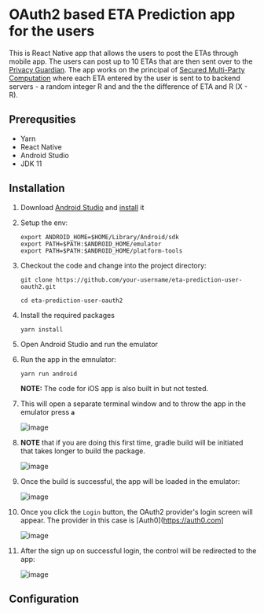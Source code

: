 # OAuth2 based ETA Prediction app for the users

This is React Native app that allows the users to post the ETAs through mobile app. The users can post up to 10 ETAs that are then sent over to the [Privacy Guardian](https://github.com/nytron88/eta-prediction-privacy-guardian-oauth2). The app works on the principal of [Secured Multi-Party Computation](https://en.wikipedia.org/wiki/Secure_multi-party_computation) where each ETA entered by the user is sent to to backend servers - a random integer R and and the the difference of ETA and R (X - R).


## Prerequsities

 - Yarn
 - React Native
 - Android Studio
 - JDK 11

## Installation
1. Download [Android Studio](https://developer.android.com/studio) and [install](https://reactnative.dev/docs/environment-setup?guide=native) it
2. Setup the env:
   ```
   export ANDROID_HOME=$HOME/Library/Android/sdk
   export PATH=$PATH:$ANDROID_HOME/emulator
   export PATH=$PATH:$ANDROID_HOME/platform-tools
   ```
3. Checkout the code and change into the project directory:
   
   ```
   git clone https://github.com/your-username/eta-prediction-user-oauth2.git
   
   cd eta-prediction-user-oauth2
   ```
4. Install the required packages

   ```
   yarn install
   ```
5. Open Android Studio and run the emulator
6. Run the app in the emnulator:

   ```
   yarn run android
   ```
    **NOTE:** The code for iOS app is also built in but not tested.
8. This will open a separate terminal window and to throw the app in the emulator press **```a```**

   ![image](https://github.com/nytron88/eta-prediction-user-oauth2/assets/79620454/2ead8c3e-6d7f-464c-b1af-d2ef5e0c78ee)

5. **NOTE** that if you are doing this first time, gradle build will be initiated that takes longer to build the package.

    ![image](https://github.com/nytron88/eta-prediction-user-oauth2/assets/79620454/daa926d4-e204-4f41-a418-4aef82656837)

7. Once the build is successful, the app will be loaded in the emulator:

    ![image](https://github.com/nytron88/eta-prediction-user-oauth2/assets/79620454/e8080cfc-7c04-441e-93c3-683027b04335)

8. Once you click the ```Login``` button, the OAuth2 provider's login screen will appear. The provider in this case is [Auth0](https://auth0.com]

   ![image](https://github.com/nytron88/eta-prediction-user-oauth2/assets/79620454/399199fe-1b1e-4dcc-af1b-4a011d5e8c1a)

9. After the sign up on successful login, the control will be redirected to the app:

   ![image](https://github.com/nytron88/eta-prediction-user-oauth2/assets/79620454/d6f0333d-8a5a-4cc5-8031-0aec2ef5de52)

## Configuration



